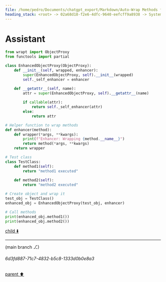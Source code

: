 ```yaml
---
file: /home/pedro/Documents/chatgpt_export/Markdown/Auto-Wrap Methods for Objects.md
heading_stack: <root> -> 02a68d18-f2e6-4dfc-9640-eefcff9a8938 -> System -> 16f71094-696f-4659-a5b7-a5ea706f6ddd -> System -> aaa26859-01d8-49bd-b879-7d8ec5f19da1 -> User -> Test code -> 9bb4a2f9-42fa-443c-a853-8b9f8dd57093 -> Assistant -> cf56d503-b701-49ba-82b9-461dc9391d56 -> Assistant
---
```

# Assistant

```python
from wrapt import ObjectProxy
from functools import partial

class EnhancedObjectProxy(ObjectProxy):
    def __init__(self, wrapped, enhancer):
        super(EnhancedObjectProxy, self).__init__(wrapped)
        self._self_enhancer = enhancer

    def __getattr__(self, name):
        attr = super(EnhancedObjectProxy, self).__getattr__(name)
        
        if callable(attr):
            return self._self_enhancer(attr)
        else:
            return attr

# Helper function to wrap methods
def enhancer(method):
    def wrapper(*args, **kwargs):
        print(f"Enhancer: Wrapping {method.__name__}")
        return method(*args, **kwargs)
    return wrapper

# Test class
class TestClass:
    def method1(self):
        return "method1 executed"
    
    def method2(self):
        return "method2 executed"

# Create object and wrap it
test_obj = TestClass()
enhanced_obj = EnhancedObjectProxy(test_obj, enhancer)

# Call methods
print(enhanced_obj.method1())
print(enhanced_obj.method2())
```

[child ⬇️](#6d3fd887-71c7-4832-b5c8-1333d0b0e8a3)

---

(main branch ⎇)
###### 6d3fd887-71c7-4832-b5c8-1333d0b0e8a3
[parent ⬆️](#cf56d503-b701-49ba-82b9-461dc9391d56)
